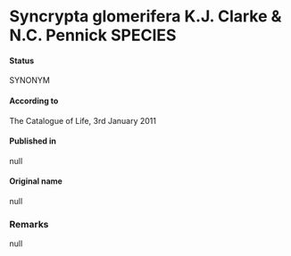 Syncrypta glomerifera K.J. Clarke & N.C. Pennick SPECIES
=======

#### Status
SYNONYM

#### According to
The Catalogue of Life, 3rd January 2011

#### Published in
null

#### Original name
null

### Remarks
null